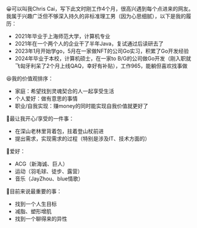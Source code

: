 😀可以叫我Chris Cai，写下此文时刚工作4个月，很高兴遇到每个点进来的网友。我属于兴趣广泛但不够深入持久的非标准理工男（因为心思细腻），以下是我的履历：

- 2021年毕业于上海师范大学，计算机专业
- 2021年在一个两个人的企业干了半年Java，复试通过后读研去了
- 2023年1月开始学go，5月在一家做NFT的公司Go实习，积累了Go开发经验
- 2024年毕业于本校，计算机硕士，在一家to B/G的公司做Go开发（刚入职就飞匈牙利呆了2个月上线QAQ，幸好有补贴），工作965，能躺但喜欢找事做

😆我的价值观排序：
- 家庭：希望找到灵魂契合的人一起享受生活
- 个人爱好：做有意思的事情
- 职业/自我实现：赚money的同时能实现自我价值就更好了

🥰最让我开心/享受的一件事：
- 在深山老林里背着包，拄着登山杖前进
- 提出需求，实现需求的过程（特别是涉及IT、技术方面的）

🤗爱好：
- ACG（新海诚、巨人）
- 运动（羽毛球、徒步、露营）
- 音乐（JayZhou、blue情歌）

🤖目前来说最重要的事：
- 找到一个人生目标
- 减脂、塑形增肌
- 找到一个聊得来的异性